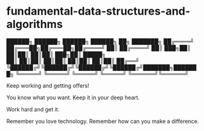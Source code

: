 # fundamental-data-structures-and-algorithms

 ██████╗  ██████╗  ██████╗  ██████╗ ██╗     ███████╗
██╔════╝ ██╔═══██╗██╔═══██╗██╔════╝ ██║     ██╔════╝
██║  ███╗██║   ██║██║   ██║██║  ███╗██║     █████╗  
██║   ██║██║   ██║██║   ██║██║   ██║██║     ██╔══╝  
╚██████╔╝╚██████╔╝╚██████╔╝╚██████╔╝███████╗███████╗
 ╚═════╝  ╚═════╝  ╚═════╝  ╚═════╝ ╚══════╝╚══════╝
                                                    
Keep working and getting offers!

You know what you want. Keep it in your deep heart.

Work hard and get it.

Remember you love technology. Remember how can you make a difference.

